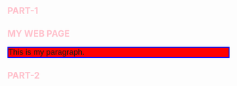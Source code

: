 # PART-1

<html>
    <head>
        <title>MY WEB PAGE</title>
        <style>
            h1{
                font-size: 20px;
                color: pink;
            }
            .div{
                background-color: red;
            }
            #line{
                border: 2px solid blue;
            }
        </style>
    </head>
    <body>
        <h1>MY WEB PAGE</h1>
        <div class="div">
            <p id="line">This is my paragraph.</p>
        </div>
    </body>
</html>

# PART-2

<html>
    <head>
        <title>MY WEB PAGE</title>
        <style>
            
        h1 {
            color: blue;
        }

        p {
            font-size: 18px;
            font-family: Arial, sans-serif;
        }

        .highlight {
            background-color: yellow;
        }
    </style>

    <!-- Link to External CSS -->
    <link rel="stylesheet" href="styles.css">
       
    </head>
    <body>
        <!-- Inline CSS to style one element -->
        <h1 style="color: red;">This is an Inline Styled Heading</h1>

        <!-- Elements styled using Internal CSS -->
        <p>This is a paragraph styled using internal CSS.</p>
        <p class="highlight">This paragraph has a yellow background using internal CSS class.</p>

        <!-- A link to demonstrate hover effect from external CSS -->
        <a href="#">This is a link styled using external CSS</a>
    </body>
</html>

# CSS FILE

/* External CSS file to style the entire webpage */

body {
    background-color: #f4f4f9;

a {
    color: #333;
    text-decoration: none;
}

a:hover {
    color: #ff5733;
    text-decoration: underline;
}

# PART-3
<!DOCTYPE html>
<html lang="en">
<head>
    <meta charset="UTF-8">
    <meta name="viewport" content="width=device-width, initial-scale=1.0">
    <title>Simple Card Component</title>

    <!-- Internal CSS -->
    <style>
        body {
            font-family: 'Arial', sans-serif;
            background-color: #f4f4f9;
            margin: 0;
            padding: 0;
            display: flex;
            justify-content: center;
            align-items: center;
            height: 100vh;
        }
        .card {
            background-color: #ffffff;
            border: 1px solid #ddd;
            border-radius: 8px;
            width: 300px;
            margin: 20px;
            padding: 20px;
            box-shadow: 0 4px 6px rgba(0,0,0,0.1);
            text-align: center;
        }
        .card-title {
            font-size: 24px;
            font-weight: bold;
            color: #333;
            margin-bottom: 10px;
        }
        .card-description {
            font-size: 16px;
            color: #666;
            text-align: justify;
            line-height: 1.6;
        }
    </style>
</head>
<body>

    <!-- Simple Card Component -->
    <div class="card">
        <h2 class="card-title">My Card</h2>
        <p class="card-description">
            This is a simple card component designed using HTML and CSS. 
            It features a heading, a description, padding for internal spacing, 
            and a clean border to distinguish it from the background.
        </p>
    </div>

</body>
</html>
